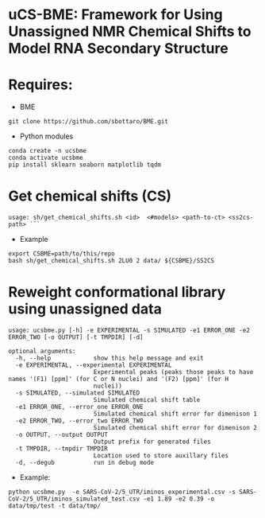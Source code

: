 # uCS-BME: Framework for Using Unassigned NMR Chemical Shifts to Model RNA Secondary Structure

# Requires:

* BME
```
git clone https://github.com/sbottaro/BME.git
```

* Python modules
```
conda create -n ucsbme
conda activate ucsbme
pip install sklearn seaborn matplotlib tqdm
```

# Get chemical shifts (CS)
```
usage: sh/get_chemical_shifts.sh <id>  <#models> <path-to-ct> <ss2cs-path> ```
```
* Example
```
export CSBME=path/to/this/repo
bash sh/get_chemical_shifts.sh 2LU0 2 data/ ${CSBME}/SS2CS
```

# Reweight conformational library using unassigned data

```
usage: ucsbme.py [-h] -e EXPERIMENTAL -s SIMULATED -e1 ERROR_ONE -e2 ERROR_TWO [-o OUTPUT] [-t TMPDIR] [-d]

optional arguments:
  -h, --help            show this help message and exit
  -e EXPERIMENTAL, --experimental EXPERIMENTAL
                        Experimental peaks (peaks those peaks to have names '(F1) [ppm]' (for C or N nuclei) and '(F2) [ppm]' (for H
                        nuclei))
  -s SIMULATED, --simulated SIMULATED
                        Simulated chemical shift table
  -e1 ERROR_ONE, --error_one ERROR_ONE
                        Simulated chemical shift error for dimenison 1
  -e2 ERROR_TWO, --error_two ERROR_TWO
                        Simulated chemical shift error for dimenison 2
  -o OUTPUT, --output OUTPUT
                        Output prefix for generated files
  -t TMPDIR, --tmpdir TMPDIR
                        Location used to store auxillary files
  -d, --degub           run in debug mode
```
* Example:
```
python ucsbme.py  -e SARS-CoV-2/5_UTR/iminos_experimental.csv -s SARS-CoV-2/5_UTR/iminos_simulated_test.csv -e1 1.89 -e2 0.39 -o data/tmp/test -t data/tmp/
```
